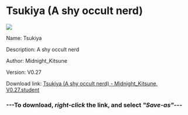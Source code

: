 # Tsukiya (A shy occult nerd)

<img src = "https://raw.githubusercontent.com/Arbiter1223/Koukou-Gurashi-Custom-Students/master/Students/Files/Tsukiya%20(A%20shy%20occult%20nerd).png">

Name: Tsukiya

Description: A shy occult nerd

Author: Midnight_Kitsune

Version: V0.27

Download link: <a href="https://raw.githubusercontent.com/Arbiter1223/Koukou-Gurashi-Custom-Students/master/Students/Files/Tsukiya%20(A%20shy%20occult%20nerd)%20-%20Midnight_Kitsune%2C%20V0.27.student">Tsukiya (A shy occult nerd) - Midnight_Kitsune, V0.27.student</a>

### ---**To download, _right-click_ the link, and select _"Save-as"_**---

